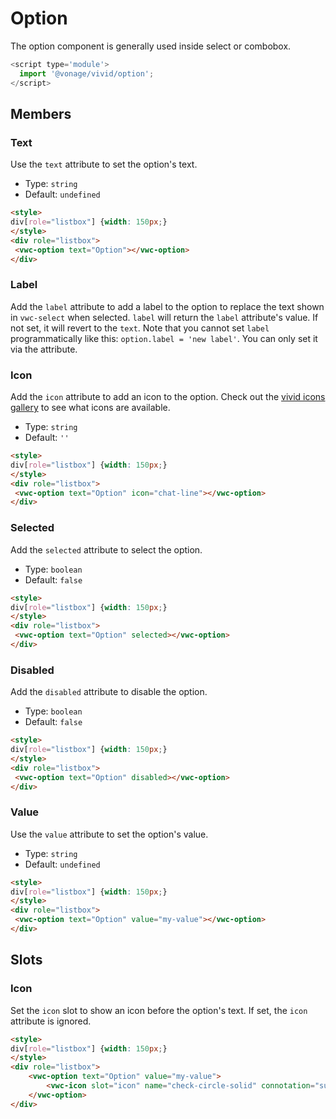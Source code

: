 # Option

The option component is generally used inside select or combobox.

```js
<script type='module'>
  import '@vonage/vivid/option';
</script>
```

## Members

### Text

Use the `text` attribute to set the option's text.

- Type: `string`
- Default: `undefined`

```html preview
<style>
div[role="listbox"] {width: 150px;}
</style>
<div role="listbox">
 <vwc-option text="Option"></vwc-option>
</div>
```

### Label
Add the `label` attribute to add a label to the option to replace the text shown in `vwc-select` when selected.
`label` will return the `label` attribute's value. If not set, it will revert to the `text`.
Note that you cannot set `label` programmatically like this: `option.label = 'new label'`. You can only set it via the attribute.

### Icon

Add the `icon` attribute to add an icon to the option.
Check out the [vivid icons gallery](/icons/icons-gallery/) to see what icons are available.

- Type: `string`
- Default: `''`

```html preview
<style>
div[role="listbox"] {width: 150px;}
</style>
<div role="listbox">
 <vwc-option text="Option" icon="chat-line"></vwc-option>
</div>
```

### Selected

Add the `selected` attribute to select the option.

- Type: `boolean`
- Default: `false`

```html preview
<style>
div[role="listbox"] {width: 150px;}
</style>
<div role="listbox">
 <vwc-option text="Option" selected></vwc-option>
</div>
```

### Disabled

Add the `disabled` attribute to disable the option.

- Type: `boolean`
- Default: `false`

```html preview
<style>
div[role="listbox"] {width: 150px;}
</style>
<div role="listbox">
 <vwc-option text="Option" disabled></vwc-option>
</div>
```

### Value

Use the `value` attribute to set the option's value.

- Type: `string`
- Default: `undefined`

```html preview
<style>
div[role="listbox"] {width: 150px;}
</style>
<div role="listbox">
 <vwc-option text="Option" value="my-value"></vwc-option>
</div>
```

## Slots

### Icon

Set the `icon` slot to show an icon before the option's text.
If set, the `icon` attribute is ignored.

```html preview
<style>
div[role="listbox"] {width: 150px;}
</style>
<div role="listbox">
	<vwc-option text="Option" value="my-value">
		<vwc-icon slot="icon" name="check-circle-solid" connotation="success"></vwc-icon>
	</vwc-option>
</div>
```
